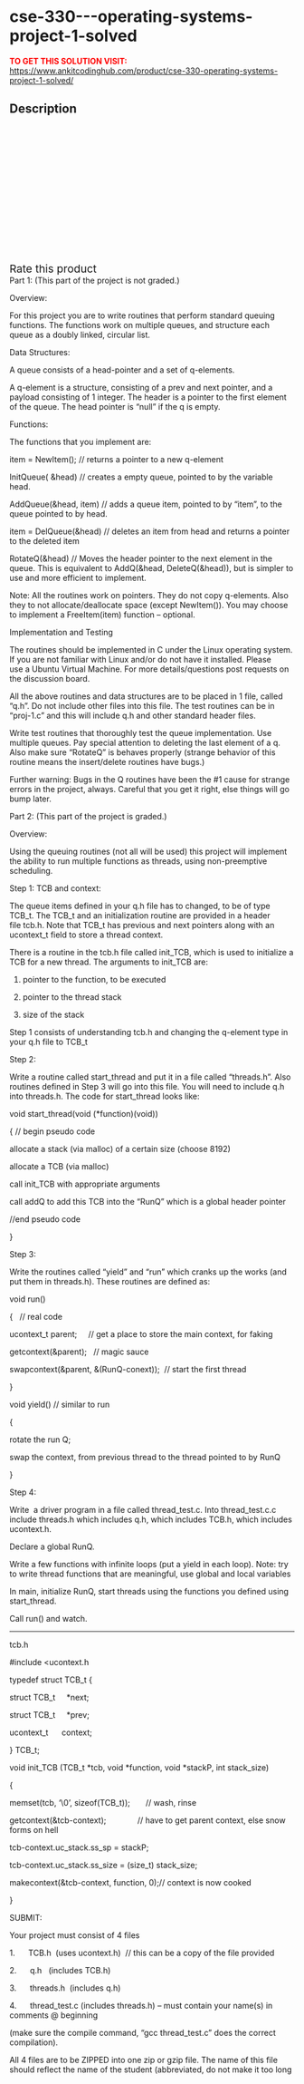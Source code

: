 # cse-330---operating-systems-project-1-solved



**<span style='color:red'>TO GET THIS SOLUTION VISIT:</span>** https://www.ankitcodinghub.com/product/cse-330-operating-systems-project-1-solved/

<h2>Description</h2>



<div class="kk-star-ratings kksr-auto kksr-align-center kksr-valign-top" data-payload="{&quot;align&quot;:&quot;center&quot;,&quot;id&quot;:&quot;7882&quot;,&quot;slug&quot;:&quot;default&quot;,&quot;valign&quot;:&quot;top&quot;,&quot;ignore&quot;:&quot;&quot;,&quot;reference&quot;:&quot;auto&quot;,&quot;class&quot;:&quot;&quot;,&quot;count&quot;:&quot;0&quot;,&quot;legendonly&quot;:&quot;&quot;,&quot;readonly&quot;:&quot;&quot;,&quot;score&quot;:&quot;0&quot;,&quot;starsonly&quot;:&quot;&quot;,&quot;best&quot;:&quot;5&quot;,&quot;gap&quot;:&quot;4&quot;,&quot;greet&quot;:&quot;Rate this product&quot;,&quot;legend&quot;:&quot;0\/5 - (0 votes)&quot;,&quot;size&quot;:&quot;24&quot;,&quot;title&quot;:&quot;CSE 330 - Operating Systems Project #1&nbsp; Solved&quot;,&quot;width&quot;:&quot;0&quot;,&quot;_legend&quot;:&quot;{score}\/{best} - ({count} {votes})&quot;,&quot;font_factor&quot;:&quot;1.25&quot;}">
            
<div class="kksr-stars">
    
<div class="kksr-stars-inactive">
            <div class="kksr-star" data-star="1" style="padding-right: 4px">
            

<div class="kksr-icon" style="width: 24px; height: 24px;"></div>
        </div>
            <div class="kksr-star" data-star="2" style="padding-right: 4px">
            

<div class="kksr-icon" style="width: 24px; height: 24px;"></div>
        </div>
            <div class="kksr-star" data-star="3" style="padding-right: 4px">
            

<div class="kksr-icon" style="width: 24px; height: 24px;"></div>
        </div>
            <div class="kksr-star" data-star="4" style="padding-right: 4px">
            

<div class="kksr-icon" style="width: 24px; height: 24px;"></div>
        </div>
            <div class="kksr-star" data-star="5" style="padding-right: 4px">
            

<div class="kksr-icon" style="width: 24px; height: 24px;"></div>
        </div>
    </div>
    
<div class="kksr-stars-active" style="width: 0px;">
            <div class="kksr-star" style="padding-right: 4px">
            

<div class="kksr-icon" style="width: 24px; height: 24px;"></div>
        </div>
            <div class="kksr-star" style="padding-right: 4px">
            

<div class="kksr-icon" style="width: 24px; height: 24px;"></div>
        </div>
            <div class="kksr-star" style="padding-right: 4px">
            

<div class="kksr-icon" style="width: 24px; height: 24px;"></div>
        </div>
            <div class="kksr-star" style="padding-right: 4px">
            

<div class="kksr-icon" style="width: 24px; height: 24px;"></div>
        </div>
            <div class="kksr-star" style="padding-right: 4px">
            

<div class="kksr-icon" style="width: 24px; height: 24px;"></div>
        </div>
    </div>
</div>
                

<div class="kksr-legend" style="font-size: 19.2px;">
            <span class="kksr-muted">Rate this product</span>
    </div>
    </div>
<div class="product-description">
Part 1: (This part of the project is not graded.)

Overview:

For this project you are to write routines that perform standard queuing functions. The functions work on multiple queues, and structure each queue as a doubly linked, circular list.

Data Structures:

A queue consists of a head-pointer and a set of q-elements.

A q-element is a structure, consisting of a&nbsp;prev&nbsp;and next pointer, and a payload consisting of 1 integer. The header is a pointer to the first element of the queue. The head pointer is “null” if the q is empty.

Functions:

The functions that you implement are:

item =&nbsp;NewItem(); // returns a pointer to a new q-element

InitQueue(&nbsp;&amp;head) // creates a empty queue, pointed to by the variable head.

AddQueue(&amp;head, item) // adds a queue item, pointed to by “item”, to the queue pointed to by head.

item =&nbsp;DelQueue(&amp;head) // deletes an item from head and returns a pointer to the deleted item

RotateQ(&amp;head) // Moves the header pointer to the next element in the queue. This is equivalent to&nbsp;AddQ(&amp;head,&nbsp;DeleteQ(&amp;head)), but is simpler to use and more efficient to implement.

Note: All the routines work on pointers. They do&nbsp;not&nbsp;copy q-elements. Also they to not allocate/deallocate&nbsp;space (except&nbsp;NewItem()). You may choose to implement a&nbsp;FreeItem(item) function – optional.

Implementation and Testing

The routines should be implemented in C under the Linux operating system. If you are not familiar with Linux and/or do not have it installed. Please use&nbsp;a&nbsp;Ubuntu&nbsp;Virtual Machine. For more details/questions post requests on the discussion board.

All the above routines and data structures are to be placed in 1 file, called “q.h”. Do not include other files into this file. The test routines can be in “proj-1.c” and this will include&nbsp;q.h&nbsp;and other standard header files.

Write test routines that thoroughly test the queue implementation. Use multiple queues. Pay special attention to deleting the last element of a q. Also make sure “RotateQ” is behaves properly (strange behavior of this routine means the insert/delete routines have bugs.)

Further warning: Bugs in the Q routines have been the #1 cause for strange errors in the project, always. Careful that you get it right, else things will go bump later.

Part 2: (This part of the project is graded.)

Overview:

Using the queuing routines (not all will be used) this project will implement the ability to run multiple functions as threads, using non-preemptive scheduling.

Step 1: TCB and context:

The queue items defined in your q.h file has to changed, to be of type TCB_t. The TCB_t and an initialization routine are provided in a header file&nbsp;tcb.h. Note that TCB_t has previous and next pointers along with an ucontext_t field to store a thread context.

There is a routine in the tcb.h file called init_TCB, which is used to initialize a TCB for a new thread. The arguments to init_TCB are:

1. pointer to the function, to be executed

2. pointer to the thread stack

3. size of the stack

Step 1 consists of understanding tcb.h and changing the q-element type in your q.h file to TCB_t

Step 2:

Write a routine called start_thread and put it in a file called “threads.h”.&nbsp;Also routines defined in Step 3 will go into this file. You will need to include q.h into threads.h. The code for start_thread looks like:

void start_thread(void (*function)(void))

{ // begin pseudo code

allocate a stack (via malloc) of a certain size (choose 8192)

allocate a TCB (via malloc)

call init_TCB with appropriate arguments

call addQ to add this TCB into the “RunQ” which is a global header pointer

//end pseudo code

}

Step 3:

Write the routines called “yield” and “run” which cranks up the works (and put them in threads.h). These routines are defined as:

void run()

{&nbsp;&nbsp;&nbsp;// real code

ucontext_t parent;&nbsp;&nbsp;&nbsp;&nbsp;&nbsp;// get a place to store the main context, for faking

getcontext(&amp;parent);&nbsp;&nbsp; // magic sauce

swapcontext(&amp;parent, &amp;(RunQ-conext));&nbsp; // start the first thread

}

void yield() // similar to run

{

rotate the run Q;

swap the context, from previous thread to the thread pointed to by RunQ

}

Step 4:

Write&nbsp;&nbsp;a driver program in a file called&nbsp;thread_test.c. Into&nbsp;thread_test.c.c include threads.h which includes q.h, which includes TCB.h, which includes ucontext.h.

Declare a global RunQ.

Write a few functions with infinite loops (put a yield in each loop).&nbsp;Note: try to write thread functions that are meaningful, use global and local variables

In main, initialize RunQ, start threads using the functions you defined using start_thread.

Call run() and watch.

__________________________________

tcb.h

#include &lt;ucontext.h

typedef struct TCB_t {

struct TCB_t&nbsp;&nbsp;&nbsp;&nbsp; *next;

struct TCB_t&nbsp;&nbsp;&nbsp;&nbsp; *prev;

ucontext_t&nbsp;&nbsp;&nbsp;&nbsp;&nbsp; context;

} TCB_t;

void init_TCB (TCB_t *tcb, void *function, void *stackP, int stack_size)

{

memset(tcb, ‘\0’, sizeof(TCB_t));&nbsp;&nbsp;&nbsp;&nbsp;&nbsp;&nbsp; // wash, rinse

getcontext(&amp;tcb-context);&nbsp;&nbsp;&nbsp;&nbsp;&nbsp;&nbsp;&nbsp;&nbsp;&nbsp;&nbsp;&nbsp;&nbsp;&nbsp; // have to get parent context, else snow forms on hell

tcb-context.uc_stack.ss_sp = stackP;

tcb-context.uc_stack.ss_size = (size_t) stack_size;

makecontext(&amp;tcb-context, function, 0);// context is now cooked

}

SUBMIT:

Your project must consist of 4 files

1.&nbsp;&nbsp;&nbsp;&nbsp;&nbsp;&nbsp;TCB.h&nbsp;&nbsp;(uses ucontext.h)&nbsp;&nbsp;// this can be a copy of the file provided

2.&nbsp;&nbsp;&nbsp;&nbsp;&nbsp;&nbsp;q.h&nbsp;&nbsp;&nbsp;(includes TCB.h)

3.&nbsp;&nbsp;&nbsp;&nbsp;&nbsp;&nbsp;threads.h&nbsp;&nbsp;(includes q.h)

4.&nbsp;&nbsp;&nbsp;&nbsp;&nbsp;&nbsp;thread_test.c (includes threads.h) – must contain your name(s) in comments @ beginning

(make sure the compile command, “gcc thread_test.c” does the correct compilation).

All 4 files are to be ZIPPED into one zip or gzip file. The name of this file should reflect the name of the student (abbreviated, do not make it too long

</div>
